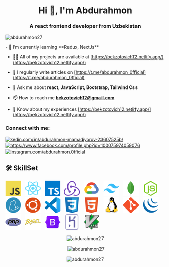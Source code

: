 <h1 align="center">Hi 👋, I'm Abdurahmon</h1>
<h3 align="center">A react frontend developer from Uzbekistan</h3>
<p align="left"> <img src="https://komarev.com/ghpvc/?username=abdurahmon27&label=Profile%20views&color=0e75b6&style=flat" alt="abdurahmon27" /> </p>
- 🌱 I’m currently learning **Redux, NextJs**

- 👨‍💻 All of my projects are available at [https://bekzotovich12.netlify.app/](https://bekzotovich12.netlify.app/)

- 📝 I regularly write articles on [https://t.me/abdurahmon_0fficial](https://t.me/abdurahmon_0fficial)

- 💬 Ask me about **react, JavaScript, Bootstrap, Tailwind Css**

- 📫 How to reach me **bekzotovich12@gmail.com**

- 📄 Know about my experiences [https://bekzotovich12.netlify.app/](https://bekzotovich12.netlify.app/)

<h3 align="left">Connect with me:</h3>
<p align="left">
<a href="https://linkedin.com/in/kedin.com/in/abdurahmon-mamadiyorov-23607525b/" target="blank"><img align="center" src="https://raw.githubusercontent.com/rahuldkjain/github-profile-readme-generator/master/src/images/icons/Social/linked-in-alt.svg" alt="kedin.com/in/abdurahmon-mamadiyorov-23607525b/" height="30" width="40" /></a>
<a href="https://fb.com/https://www.facebook.com/profile.php?id=100075974059076" target="blank"><img align="center" src="https://raw.githubusercontent.com/rahuldkjain/github-profile-readme-generator/master/src/images/icons/Social/facebook.svg" alt="https://www.facebook.com/profile.php?id=100075974059076" height="30" width="40" /></a>
<a href="https://instagram.com/instagram.com/_abdurakhmon.05" target="blank"><img align="center" src="https://raw.githubusercontent.com/rahuldkjain/github-profile-readme-generator/master/src/images/icons/Social/instagram.svg" alt="instagram.com/abdurahmon.0fficial" height="30" width="40" /></a>
</p>


## 🛠️ SkillSet
<div>
  <img src = "https://github.com/devicons/devicon/blob/master/icons/javascript/javascript-original.svg" title ="JavaScript" width="50" height="50"/> &nbsp; 
  <img src = "https://github.com/devicons/devicon/blob/master/icons/react/react-original.svg"  title ="React.JS/React Native" width="50" height="50"/> &nbsp; 
  <img src = "https://github.com/devicons/devicon/blob/master/icons/typescript/typescript-original.svg" title ="TypeScript" width="50" height="50"/> &nbsp;
  <img src ="https://github.com/devicons/devicon/blob/master/icons/redux/redux-original.svg" title ="Redux.JS" width="50" height="50"/> &nbsp;
  <img src = "https://github.com/devicons/devicon/blob/master/icons/googlecloud/googlecloud-original.svg"  title ="Google Console Cloud GCP" width="50" height="50"/> &nbsp;
  <img src = "https://github.com/devicons/devicon/blob/master/icons/tailwindcss/tailwindcss-plain.svg" title ="TailwindCSS" width="50" height="50"/> &nbsp;
  <img src = "https://github.com/devicons/devicon/blob/master/icons/mongodb/mongodb-original.svg" title ="MongoDB" width="50" height="50"/> &nbsp;
  <img src = "https://github.com/devicons/devicon/blob/master/icons/nodejs/nodejs-original.svg" title ="node.JS" width="50" height="50"/> &nbsp;
  <img src = "https://github.com/devicons/devicon/blob/master/icons/yarn/yarn-original.svg" title ="Yarn" width="50" height="50"/> &nbsp;
  <img src = "https://github.com/devicons/devicon/blob/master/icons/ubuntu/ubuntu-plain.svg"  title ="UBUNTU" width="50" height="50"/> &nbsp;
  <img src = "https://github.com/devicons/devicon/blob/master/icons/vscode/vscode-original.svg" title = "Vscode"  width="50" height="50"/> &nbsp;
  <img src = "https://github.com/devicons/devicon/blob/master/icons/css3/css3-original.svg"  title = "CSS3"  width="50" height="50"/> &nbsp;
  <img src = "https://github.com/devicons/devicon/blob/master/icons/html5/html5-original.svg"  title = "HTML5"  width="50" height="50"/> &nbsp;
  <img src = "https://github.com/devicons/devicon/blob/master/icons/linux/linux-original.svg"  title = "Linux"  width="50" height="50"/> &nbsp;
  <img src = "https://github.com/devicons/devicon/blob/master/icons/git/git-original.svg" title = "Git"  width="50" height="50"/> &nbsp;
  <img src = "https://github.com/devicons/devicon/blob/master/icons/jquery/jquery-original.svg" title = "jQuery"  width="50" height="50"/> &nbsp;
  <img src = "https://github.com/devicons/devicon/blob/master/icons/php/php-original.svg"  title = "PHP"  width="50" height="50"/> &nbsp;
  <img src = "https://github.com/devicons/devicon/blob/master/icons/babel/babel-original.svg" title = "Babel"  width="50" height="50"/> &nbsp;
  <img src = "https://github.com/devicons/devicon/blob/master/icons/bootstrap/bootstrap-original.svg" title = "Bootstrap"  width="50" height="50"/> &nbsp;
  <img src = "https://github.com/devicons/devicon/blob/master/icons/heroku/heroku-original.svg" title = "Heroku"  width="50" height="50"/> &nbsp;
  <img src = "https://github.com/devicons/devicon/blob/master/icons/vim/vim-original.svg" title = "Vim"  width="50" height="50"/> &nbsp;
</div>

<p align="center"><img align="center" src="https://github-readme-stats.vercel.app/api/top-langs?username=abdurahmon27&show_icons=true&locale=en&layout=compact" alt="abdurahmon27" /></p>

<p align="center">&nbsp;<img align="center" src="https://github-readme-stats.vercel.app/api?username=abdurahmon27&show_icons=true&locale=en" alt="abdurahmon27" /></p>

<p align="center"><img align="center" src="https://github-readme-streak-stats.herokuapp.com/?user=abdurahmon27&" alt="abdurahmon27" /></p>
